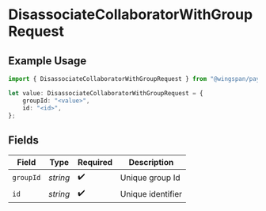 # DisassociateCollaboratorWithGroupRequest

## Example Usage

```typescript
import { DisassociateCollaboratorWithGroupRequest } from "@wingspan/payments/sdk/models/operations";

let value: DisassociateCollaboratorWithGroupRequest = {
    groupId: "<value>",
    id: "<id>",
};
```

## Fields

| Field              | Type               | Required           | Description        |
| ------------------ | ------------------ | ------------------ | ------------------ |
| `groupId`          | *string*           | :heavy_check_mark: | Unique group Id    |
| `id`               | *string*           | :heavy_check_mark: | Unique identifier  |